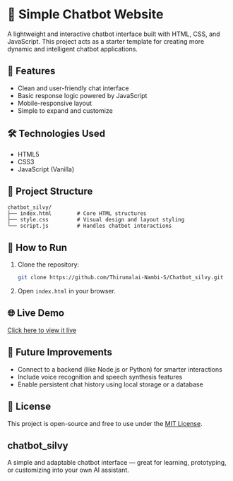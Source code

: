 # 💬 Simple Chatbot Website

A lightweight and interactive chatbot interface built with HTML, CSS, and JavaScript. This project acts as a starter template for creating more dynamic and intelligent chatbot applications.

## 🚀 Features

- Clean and user-friendly chat interface
- Basic response logic powered by JavaScript
- Mobile-responsive layout
- Simple to expand and customize

## 🛠️ Technologies Used

- HTML5
- CSS3
- JavaScript (Vanilla)

## 📁 Project Structure

```
chatbot_silvy/
├── index.html        # Core HTML structures
├── style.css         # Visual design and layout styling
└── script.js         # Handles chatbot interactions
```

## 🔧 How to Run

1. Clone the repository:
   ```bash
   git clone https://github.com/Thirumalai-Nambi-S/Chatbot_silvy.git
   ```
2. Open `index.html` in your browser.

## 🌐 Live Demo

[Click here to view it live](thirumalai-nambi-chatbot.netlify.app/)

## 📌 Future Improvements

- Connect to a backend (like Node.js or Python) for smarter interactions
- Include voice recognition and speech synthesis features
- Enable persistent chat history using local storage or a database

## 📄 License

This project is open-source and free to use under the [MIT License](LICENSE).

## chatbot_silvy

A simple and adaptable chatbot interface — great for learning, prototyping, or customizing into your own AI assistant.

